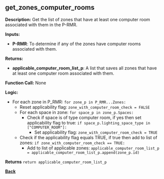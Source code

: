 ## get_zones_computer_rooms

**Description:** Get the list of zones that have at least one computer room associated with them in the P-RMR.  

**Inputs:**
- **P-RMR**: To determine if any of the zones have computer rooms associated with them.

**Returns:**
- **applicable_computer_room_list_p**: A list that saves all zones that have at least one computer room associated with them.
 
**Function Call:** None 


**Logic:**
- For each zone in P_RMR: `for zone_p in P_RMR...Zones:`
    - Reset applicability flag: `zone_with_computer_room_check = FALSE` 
    - For each space in zone: `for space_p in zone_p.Spaces:`
        - Check if space is of type computer room, if yes then set applicability flag to true: `if space_p.lighting_space_type in ["COMPUTER_ROOM"]:`
            - Set applicability flag: `zone_with_computer_room_check = TRUE`
    - Check if the applicability flag equals TRUE, if true then add to list of zones: `if zone_with_computer_room_check == TRUE:`
        - Add to list of applicable zones: `applicable_computer_room_list_p = applicable_computer_room_list_p.append(zone_p.id)`

**Returns** `return applicable_computer_room_list_p`

**[Back](../_toc.md)**